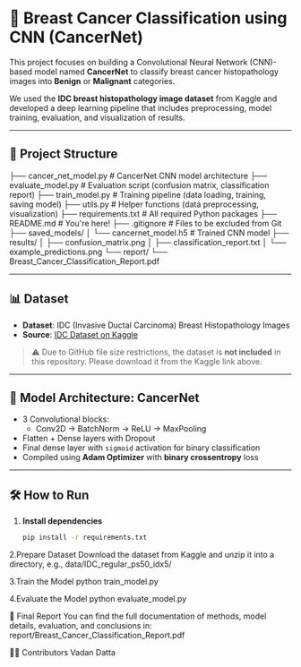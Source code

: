 # 🧠 Breast Cancer Classification using CNN (CancerNet)

This project focuses on building a Convolutional Neural Network (CNN)-based model named **CancerNet** to classify breast cancer histopathology images into **Benign** or **Malignant** categories.

We used the **IDC breast histopathology image dataset** from Kaggle and developed a deep learning pipeline that includes preprocessing, model training, evaluation, and visualization of results.

---

## 📁 Project Structure

├── cancer_net_model.py # CancerNet CNN model architecture
├── evaluate_model.py # Evaluation script (confusion matrix, classification report)
├── train_model.py # Training pipeline (data loading, training, saving model)
├── utils.py # Helper functions (data preprocessing, visualization)
├── requirements.txt # All required Python packages
├── README.md # You're here!
├── .gitignore # Files to be excluded from Git
├── saved_models/
│ └── cancernet_model.h5 # Trained CNN model
├── results/
│ ├── confusion_matrix.png
│ ├── classification_report.txt
│ └── example_predictions.png
└── report/
└── Breast_Cancer_Classification_Report.pdf

---

## 📊 Dataset

- **Dataset**: IDC (Invasive Ductal Carcinoma) Breast Histopathology Images  
- **Source**: [IDC Dataset on Kaggle](https://www.kaggle.com/datasets/paultimothymooney/breast-histopathology-images)

> ⚠️ Due to GitHub file size restrictions, the dataset is **not included** in this repository. Please download it from the Kaggle link above.

---

## 🧠 Model Architecture: CancerNet

- 3 Convolutional blocks:
  - Conv2D → BatchNorm → ReLU → MaxPooling
- Flatten + Dense layers with Dropout
- Final dense layer with `sigmoid` activation for binary classification
- Compiled using **Adam Optimizer** with **binary crossentropy** loss

---

## 🛠️ How to Run

1. **Install dependencies**
   ```bash
   pip install -r requirements.txt
   
2.Prepare Dataset
Download the dataset from Kaggle and unzip it into a directory, e.g., data/IDC_regular_ps50_idx5/

3.Train the Model
python train_model.py

4.Evaluate the Model
python evaluate_model.py

📄 Final Report
You can find the full documentation of methods, model details, evaluation, and conclusions in: report/Breast_Cancer_Classification_Report.pdf

👨‍💻 Contributors
Vadan Datta
